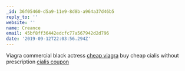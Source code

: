 ```yaml
---
_id: 36f05460-d5a9-11e9-8d8b-a964a37d46b5
reply_to: ''
website: ''
name: Creance
email: 45bf8ff36442edcfc77a567942d2d796
date: '2019-09-12T22:03:56.294Z'
---
```

Viagra commercial black actress <a href="http://chviagranrxusa.com/#">cheap viagra</a> buy cheap cialis without prescription <a href="http://cialismnrx.com/#">cialis coupon</a>
